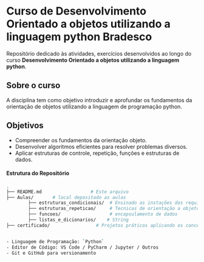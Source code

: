 # Curso de Desenvolvimento Orientado a objetos utilizando a linguagem python Bradesco
Repositório dedicado às atividades, exercícios desenvolvidos ao longo do curso **Desenvolvimento Orientado a objetos utilizando a linguagem python**.

## Sobre o curso
A disciplina tem como objetivo introduzir e aprofundar os fundamentos da orientação de objetos utilizando a linguagem de programação python.

## Objetivos
- Compreender os fundamentos da orientação objeto.
- Desenvolver algoritmos eficientes para resolver problemas diversos.
- Aplicar estruturas de controle, repetição, funções e estruturas de dados.

#### Estrutura do Repositório

```bash
.
├── README.md                  # Este arquivo
├── Aulas/       # local depositado as aulas
        ├── estruturas_condicionais/  # Ensinado as instações dos requisitos
        ├── estruturas_repeticao/     # Tecnicas de orientação a objeto
        ├── funcoes/                  # encapsulamento de dados
        ├── listas_e_dicionarios/    # String
├── certificado/                 # Projetos práticos aplicando os conceitos


- Linguagem de Programação: `Python` 
- Editor de Código: VS Code / PyCharm / Jupyter / Outros
- Git e GitHub para versionamento
